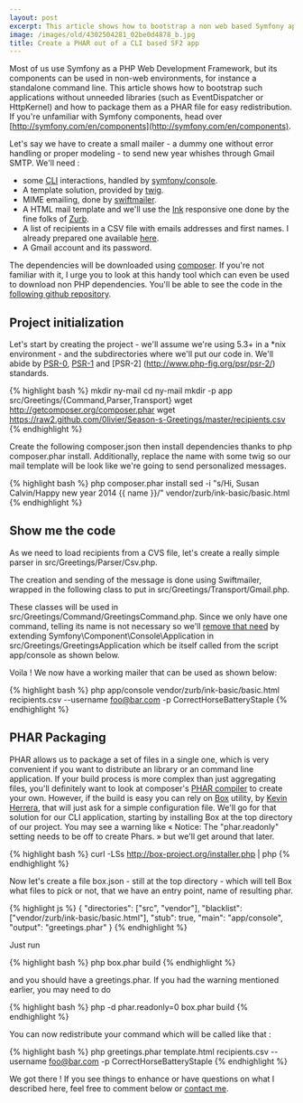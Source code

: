 ```yaml
---
layout: post
excerpt: This article shows how to bootstrap a non web based Symfony app.
image: /images/old/4302504281_02be0d4878_b.jpg
title: Create a PHAR out of a CLI based SF2 app 
---
```


Most of us use Symfony as a PHP Web Development Framework, but its components can be used in non-web environments,
for instance a standalone command line. This article shows how to bootstrap such applications without unneeded libraries (such as EventDispatcher or HttpKernel)
and how to package them as a PHAR file for easy redistribution. If you're unfamiliar with Symfony components, head over [http://symfony.com/en/components](http://symfony.com/en/components).

Let's say we have to create a small mailer - a dummy one without error handling or proper modeling - to send new year whishes through Gmail SMTP. We'll need :

+ some [CLI](https://en.wikipedia.org/wiki/Command-line_interface) interactions, handled by [symfony/console](http://symfony.com/doc/current/components/console/).
+ A template solution, provided by [twig](http://twig.sensiolabs.org).
+ MIME emailing, done by [swiftmailer](http://swiftmailer.org).
+ A HTML mail template and we'll use the [Ink](http://zurb.com/ink/) responsive one done by the fine folks of [Zurb](http://zurb.com/).
+ A list of recipients in a CSV file with emails addresses and first names. I already prepared one available [here](https://raw2.github.com/0livier/Season-s-Greetings/master/recipients.csv).
+ A Gmail account and its password.

The dependencies will be downloaded using [composer](https://getcomposer.org). If you're not familiar with it, I urge you to look at this handy tool which can even be used to download non PHP dependencies. You'll be able to see the code in the [following github repository](https://github.com/0livier/Season-s-Greetings).

## Project initialization
Let's start by creating the project - we'll assume we're using 5.3+ in a \*nix environment - and the subdirectories where we'll put our code in.
We'll abide by [PSR-0](http://www.php-fig.org/psr/psr-0/), [PSR-1](http://www.php-fig.org/psr/psr-1/) and [PSR-2] (http://www.php-fig.org/psr/psr-2/) standards.

{% highlight bash %}
mkdir ny-mail
cd ny-mail
mkdir -p app src/Greetings/{Command,Parser,Transport}
wget http://getcomposer.org/composer.phar
wget https://raw2.github.com/0livier/Season-s-Greetings/master/recipients.csv
{% endhighlight %}

Create the following composer.json then install dependencies thanks to php composer.phar install. Additionally, replace the name with some twig so our mail
template will be look like we're going to send personalized messages.

<script src="http://gist-it.appspot.com/github/0livier/Season-s-Greetings/blob/master/composer.json?footer=minimal"></script>

{% highlight bash %}
php composer.phar install
sed -i "s/Hi, Susan Calvin/Happy new year 2014 {{ name }}/" vendor/zurb/ink-basic/basic.html
{% endhighlight %}

## Show me the code
As we need to load recipients from a CVS file, let's create a really simple parser in src/Greetings/Parser/Csv.php.

<script src="http://gist-it.appspot.com/github/0livier/Season-s-Greetings/blob/master/src/Greetings/Parser/Csv.php?footer=minimal"></script>

The creation and sending of the message is done using Swiftmailer, wrapped in the following class to put in src/Greetings/Transport/Gmail.php.

<script src="http://gist-it.appspot.com/github/0livier/Season-s-Greetings/blob/master/src/Greetings/Transport/Gmail.php?footer=minimal"></script>

These classes will be used in src/Greetings/Command/GreetingsCommand.php. Since we only have one command, telling its name is not necessary
so we'll [remove that need](http://symfony.com/doc/master/components/console/single_command_tool.html) by extending Symfony\\Component\\Console\\Application
in src/Greetings/GreetingsApplication which be itself called from the script app/console as shown below.

<script src="http://gist-it.appspot.com/github/0livier/Season-s-Greetings/blob/master/src/Greetings/Command/GreetingsCommand.php?footer=minimal"></script>

<script src="http://gist-it.appspot.com/github/0livier/Season-s-Greetings/blob/master/src/Greetings/GreetingsApplication.php?footer=minimal"></script>

<script src="http://gist-it.appspot.com/github/0livier/Season-s-Greetings/blob/master/app/console?footer=minimal"></script>

Voila ! We now have a working mailer that can be used as shown below:

{% highlight bash %}
php app/console vendor/zurb/ink-basic/basic.html recipients.csv --username foo@bar.com -p CorrectHorseBatteryStaple
{% endhighlight %}

## PHAR Packaging

PHAR allows us to package a set of files in a single one, which is very convenient if you want to
distribute an library or an command line application. If your build process is more complex than just aggregating files,
you'll definitely want to look at composer's [PHAR compiler](https://github.com/composer/composer/blob/master/src/Composer/Compiler.php)
to create your own. However, if the build is easy you can rely on [Box](http://box-project.org/) utility, by [Kevin Herrera](https://github.com/kherge),
that will just ask for a simple configuration file.
We'll go for that solution for our CLI application, starting by installing Box at the top directory of our project. You may see a warning
like « Notice: The "phar.readonly" setting needs to be off to create Phars. » but we'll get around that later.

{% highlight bash %}
curl -LSs http://box-project.org/installer.php | php
{% endhighlight %}

Now let's create a file box.json - still at the top directory - which will tell Box what files to pick or not, that we have an entry point, name of resulting phar.

{% highlight js %}
{
    "directories": ["src", "vendor"],
    "blacklist": ["vendor/zurb/ink-basic/basic.html"],
    "stub": true,
    "main": "app/console",
    "output": "greetings.phar"
}
{% endhighlight %}

Just run

{% highlight bash %}
php box.phar build
{% endhighlight %}

and you should have a greetings.phar. If you had the warning mentioned earlier, you may need to do

{% highlight bash %}
php -d phar.readonly=0 box.phar build
{% endhighlight %}

You can now redistribute your command which will be called like that :

{% highlight bash %}
php greetings.phar template.html recipients.csv --username foo@bar.com -p CorrectHorseBatteryStaple
{% endhighlight %}

We got there ! If you see things to enhance or have questions on what I described here, feel free to comment below or [contact me](http://yet.another.linux-nerd.com/contact).
